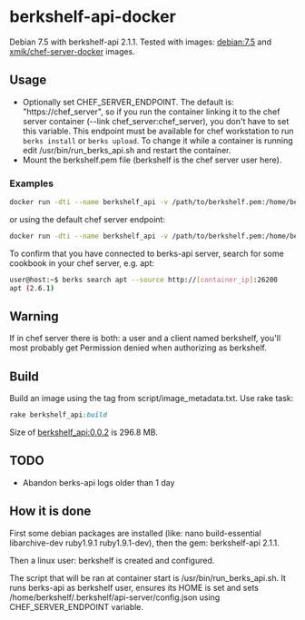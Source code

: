 # berkshelf-api-docker 

Debian 7.5 with berkshelf-api 2.1.1. Tested with images: [debian:7.5](https://registry.hub.docker.com/u/library/debian/) and [xmik/chef-server-docker](https://github.com/xmik/chef-server-docker) images.

## Usage

* Optionally set CHEF_SERVER_ENDPOINT. The default is: "https://chef_server", so if you run the container linking it to the chef server container (--link chef_server:chef_server), you don't have to set this variable. This endpoint must be available for chef workstation to run `berks install` or `berks upload`. To change it while a container is running edit /usr/bin/run_berks_api.sh and restart the container.
* Mount the berkshelf.pem file (berkshelf is the chef server user here). 

### Examples
```bash
docker run -dti --name berkshelf_api -v /path/to/berkshelf.pem:/home/berkshelf/.chef/berkshelf.pem -e CHEF_SERVER_ENDPOINT=https://10.0.0.18:443 -p 26200:26200  berkshelf_api:0.0.2
```

or using the default chef server endpoint:
```bash
docker run -dti --name berkshelf_api -v /path/to/berkshelf.pem:/home/berkshelf/.chef/berkshelf.pem -p 26200:26200 --link chef_server:chef_server berkshelf_api
```

To confirm that you have connected to berks-api server, search for some cookbook in your chef server, e.g. apt:
```bash
user@host:~$ berks search apt --source http://[container_ip]:26200
apt (2.6.1)
```

## Warning
If in chef server there is both: a user and a client named berkshelf, you'll most probably get Permission denied when authorizing as berkshelf. 

## Build
Build an image using the tag from script/image_metadata.txt. Use rake task:
```ruby
rake berkshelf_api:build
```

Size of [berkshelf_api:0.0.2](https://registry.hub.docker.com/u/xmik/berkshelf_api/) is 296.8 MB.

## TODO
* Abandon berks-api logs older than 1 day

## How it is done

First some debian packages are installed (like: nano build-essential libarchive-dev ruby1.9.1 ruby1.9.1-dev), then the gem: berkshelf-api 2.1.1.

Then a linux user: berkshelf is created and configured. 

The script that will be ran at container start is /usr/bin/run_berks_api.sh. It runs berks-api as berkshelf user, ensures its HOME is set and sets /home/berkshelf/.berkshelf/api-server/config.json using CHEF_SERVER_ENDPOINT variable. 